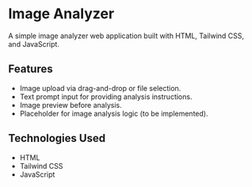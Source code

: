 # Image Analyzer

A simple image analyzer web application built with HTML, Tailwind CSS, and JavaScript.

## Features

- Image upload via drag-and-drop or file selection.
- Text prompt input for providing analysis instructions.
- Image preview before analysis.
- Placeholder for image analysis logic (to be implemented).

## Technologies Used

- HTML
- Tailwind CSS
- JavaScript